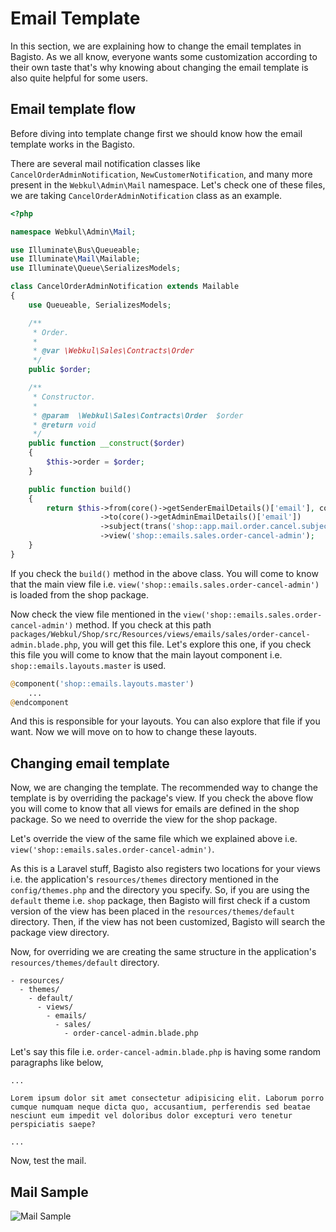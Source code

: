 # Email Template

In this section, we are explaining how to change the email templates in Bagisto. As we all know, everyone wants some customization according to their own taste that's why knowing about changing the email template is also quite helpful for some users.

## Email template flow

Before diving into template change first we should know how the email template works in the Bagisto.

There are several mail notification classes like `CancelOrderAdminNotification`, `NewCustomerNotification`, and many more present in the `Webkul\Admin\Mail` namespace. Let's check one of these files, we are taking `CancelOrderAdminNotification` class as an example.

~~~php
<?php

namespace Webkul\Admin\Mail;

use Illuminate\Bus\Queueable;
use Illuminate\Mail\Mailable;
use Illuminate\Queue\SerializesModels;

class CancelOrderAdminNotification extends Mailable
{
    use Queueable, SerializesModels;

    /**
     * Order.
     *
     * @var \Webkul\Sales\Contracts\Order
     */
    public $order;

    /**
     * Constructor.
     *
     * @param  \Webkul\Sales\Contracts\Order  $order
     * @return void
     */
    public function __construct($order)
    {
        $this->order = $order;
    }

    public function build()
    {
        return $this->from(core()->getSenderEmailDetails()['email'], core()->getSenderEmailDetails()['name'])
                    ->to(core()->getAdminEmailDetails()['email'])
                    ->subject(trans('shop::app.mail.order.cancel.subject'))
                    ->view('shop::emails.sales.order-cancel-admin');
    }
}
~~~

If you check the `build()` method in the above class. You will come to know that the main view file i.e. `view('shop::emails.sales.order-cancel-admin')` is loaded from the shop package.

Now check the view file mentioned in the `view('shop::emails.sales.order-cancel-admin')` method. If you check at this path `packages/Webkul/Shop/src/Resources/views/emails/sales/order-cancel-admin.blade.php`, you will get this file. Let's explore this one, if you check this file you will come to know that the main layout component i.e. `shop::emails.layouts.master` is used.

~~~php
@component('shop::emails.layouts.master')
    ...
@endcomponent
~~~

And this is responsible for your layouts. You can also explore that file if you want. Now we will move on to how to change these layouts.

## Changing email template

Now, we are changing the template. The recommended way to change the template is by overriding the package's view. If you check the above flow you will come to know that all views for emails are defined in the shop package. So we need to override the view for the shop package.

Let's override the view of the same file which we explained above i.e. `view('shop::emails.sales.order-cancel-admin')`.

As this is a Laravel stuff, Bagisto also registers two locations for your views i.e. the application's `resources/themes` directory mentioned in the `config/themes.php` and the directory you specify. So, if you are using the `default` theme i.e. `shop` package, then Bagisto will first check if a custom version of the view has been placed in the `resources/themes/default` directory. Then, if the view has not been customized, Bagisto will search the package view directory.

Now, for overriding we are creating the same structure in the application's `resources/themes/default` directory.

~~~directory-structure
- resources/
  - themes/
    - default/
      - views/
        - emails/
          - sales/
            - order-cancel-admin.blade.php
~~~

Let's say this file i.e. `order-cancel-admin.blade.php` is having some random paragraphs like below,

~~~order-cancel-admin.blade.php
...

Lorem ipsum dolor sit amet consectetur adipisicing elit. Laborum porro cumque numquam neque dicta quo, accusantium, perferendis sed beatae nesciunt eum impedit vel doloribus dolor excepturi vero tenetur perspiciatis saepe?

...
~~~

Now, test the mail.

## Mail Sample

![Mail Sample](../../assets/images/themes/mail-sample.png)
